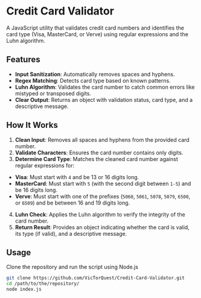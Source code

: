 # Credit Card Validator

A JavaScript utility that validates credit card numbers and identifies the card type (Visa, MasterCard, or Verve) using regular expressions and the Luhn algorithm.

## Features

- **Input Sanitization**: Automatically removes spaces and hyphens. 
- **Regex Matching**: Detects card type based on known patterns. 
- **Luhn Algorithm**: Validates the card number to catch common errors like mistyped or transposed digits. 
- **Clear Output**: Returns an object with validation status, card type, and a descriptive message.

## How It Works

1. **Clean Input**: Removes all spaces and hyphens from the provided card number. 
2. **Validate Characters**: Ensures the card number contains only digits. 
3. **Determine Card Type**: Matches the cleaned card number against regular expressions for: 
- **Visa**: Must start with `4` and be 13 or 16 digits long. 
- **MasterCard**: Must start with `5` (with the second digit between `1-5`) and be 16 digits long. 
- **Verve**: Must start with one of the prefixes (`5060`, `5061`, `5078`, `5079`, `6500`, or `6509`) and be between 16 and 19 digits long.
4. **Luhn Check**: Applies the Luhn algorithm to verify the integrity of the card number. 
5. **Return Result**: Provides an object indicating whether the card is valid, its type (if valid), and a descriptive message.

## Usage

Clone the repository and run the script using Node.js

```bash
git clone https://github.com/VicTorQuest/Credit-Card-Validator.git 
cd /path/to/the/repository/ 
node index.js